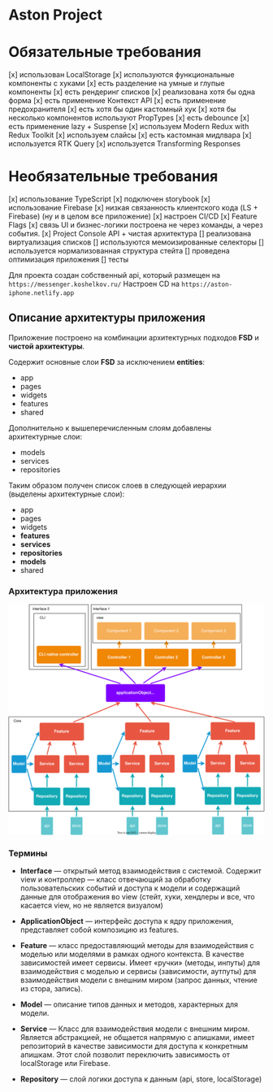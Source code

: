 # Aston Project

# Обязательные требования
[x] использован LocalStorage
[x] используются функциональные компоненты с хуками
[x] есть разделение на умные и глупые компоненты 
[x] есть рендеринг списков
[x] реализована хотя бы одна форма
[x] есть применение Контекст API
[x] есть применение предохранителя
[x] есть хотя бы один кастомный хук
[x] хотя бы несколько компонентов используют PropTypes 
[x] есть debounce
[x] есть применение lazy + Suspense
[x] используем Modern Redux with Redux Toolkit 
[x] используем слайсы
[x] есть кастомная мидлвара
[x] используется RTK Query
[x] используется Transforming Responses
# Необязательные требования
[x] использование TypeScript
[x] подключен storybook
[x] использование Firebase
[x] низкая связанность клиентского кода (LS + Firebase) (ну и в целом все приложение)
[x] настроен CI/CD
[x] Feature Flags
[x] связь UI и бизнес-логики построена не через команды, а через события. 
[x] Project Console API + чистая архитектура
[] реализована виртуализация списков
[] используются мемоизированные селекторы
[] используется нормализованная структура стейта
[] проведена оптимизация приложения
[] тесты

Для проекта создан собственный api, который размещен на `https://messenger.koshelkov.ru/`
Настроен CD на `https://aston-iphone.netlify.app`

## Описание архитектуры приложения

Приложение построено на комбинации архитектурных подходов **FSD** и **чистой архитектуры**. 

Содержит основные слои **FSD** за исключением **entities**:
- app
- pages
- widgets
- features
- shared

Дополнительно к вышеперечисленным слоям добавлены архитектурные слои:
- models
- services
- repositories

Таким образом получен список слоев в следующей иерархии (выделены архитектурные слои):
- app
- pages
- widgets
- **features**
- **services**
- **repositories**
- **models**
- shared

### Архитектура приложения
![Alt text](assets/architecture.svg)
### Термины 

- **Interface** — открытый метод взаимодействия с системой. Содержит view и контроллер — класс отвечающий за обработку пользовательских событий и доступа к модели и содержащий данные для отображения во view (стейт, хуки, хендлеры и все, что касается view, но не является визуалом)

- **ApplicationObject** — интерфейс доступа к ядру приложения, представляет собой композицию из features.

- **Feature** — класс предоставляющий методы для взаимодействия с моделью или моделями в рамках одного контекста. В качестве зависимостей имеет сервисы. Имеет «ручки» (методы, инпуты) для взаимодействия с моделью и сервисы (зависимости, аутпуты) для взаимодействия модели с внешним миром (запрос данных, чтение из стора, запись).
- **Model** — описание типов данных и методов, характерных для модели.
- **Service** — Класс для взаимодействия модели с внешним миром. Является абстракцией, не общается напрямую с апишками, имеет репозиторий в качестве зависимости для доступа к конкретным апишкам. Этот слой позволит переключить зависимость от localStorage или Firebase.
- **Repository** — слой логики доступа к данным (api, store, localStorage)

